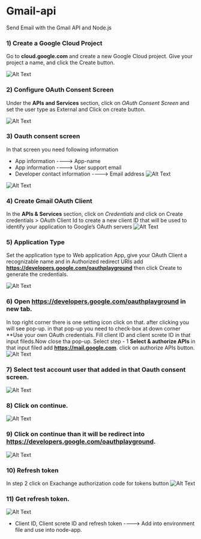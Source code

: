 
# Gmail-api

Send Email with the Gmail API and Node.js


### 1) Create a Google Cloud Project
Go to ****cloud.google.com**** and create a new Google Cloud project. Give your project a name, and click the Create button.

 ![Alt Text](https://awesomescreenshot.s3.amazonaws.com/image/3415276/28643833-a93f208fbdd80653ece3c7ce419f7215.png?X-Amz-Algorithm=AWS4-HMAC-SHA256&X-Amz-Credential=AKIAJSCJQ2NM3XLFPVKA%2F20220613%2Fus-east-1%2Fs3%2Faws4_request&X-Amz-Date=20220613T103945Z&X-Amz-Expires=28800&X-Amz-SignedHeaders=host&X-Amz-Signature=2972bd8fa1e0af1115fc39390402af7931fa077567e5f2b35e01602c03c89f48)
### 2) Configure OAuth Consent Screen
Under the **APIs and Services** section, click on *OAuth Consent Screen* and set the user type as External and Click on create button.

 ![Alt Text](https://awesomescreenshot.s3.amazonaws.com/image/3415276/28643907-fd8c24f75177b7e70b9907c2eaff0248.png?X-Amz-Algorithm=AWS4-HMAC-SHA256&X-Amz-Credential=AKIAJSCJQ2NM3XLFPVKA%2F20220613%2Fus-east-1%2Fs3%2Faws4_request&X-Amz-Date=20220613T103920Z&X-Amz-Expires=28800&X-Amz-SignedHeaders=host&X-Amz-Signature=07492706475511a72f985a3fa353d1caccca3abaa91801277e775ddaffa140d7)




###  3) Oauth consent screen  
In that screen you need following information
- App information ----> App-name
- App information ----> User support email
- Developer contact information ----> Email address
 ![Alt Text](https://awesomescreenshot.s3.amazonaws.com/image/3415276/28644032-b09947d579df5d21a82fb6283775ce64.png?X-Amz-Algorithm=AWS4-HMAC-SHA256&X-Amz-Credential=AKIAJSCJQ2NM3XLFPVKA%2F20220613%2Fus-east-1%2Fs3%2Faws4_request&X-Amz-Date=20220613T104159Z&X-Amz-Expires=28800&X-Amz-SignedHeaders=host&X-Amz-Signature=c66dfff39c4a520376f51c7c11848da1da7c6b2e90dacd638c2c0b97864c8ee3)


 ![Alt Text](https://awesomescreenshot.s3.amazonaws.com/image/3415276/28644111-812a7aa1faadf15474831427530a7f1f.png?X-Amz-Algorithm=AWS4-HMAC-SHA256&X-Amz-Credential=AKIAJSCJQ2NM3XLFPVKA%2F20220613%2Fus-east-1%2Fs3%2Faws4_request&X-Amz-Date=20220613T104321Z&X-Amz-Expires=28800&X-Amz-SignedHeaders=host&X-Amz-Signature=227d0fc92ff1276787f58c97d1e8d698a9186e300a21e8ec477247f6424f2778)



### 4) Create Gmail OAuth Client
In the **APIs & Services** section, click on *Credentials* and click on Create credentials > OAuth Client Id to create a new client ID that will be used to identify your application to Google’s OAuth servers
 ![Alt Text](https://awesomescreenshot.s3.amazonaws.com/image/3415276/28644183-09914b85e849e733b6983374ede7d8f5.png?X-Amz-Algorithm=AWS4-HMAC-SHA256&X-Amz-Credential=AKIAJSCJQ2NM3XLFPVKA%2F20220613%2Fus-east-1%2Fs3%2Faws4_request&X-Amz-Date=20220613T104451Z&X-Amz-Expires=28800&X-Amz-SignedHeaders=host&X-Amz-Signature=6bd2c0c0c69fc1444081d84bcbb9019f630fac49ecf80481cc61a719010798d0)
 
### 5) Application Type
Set the application type to Web application App, give your OAuth Client a recognizable name and in Authorized redirect URIs add **https://developers.google.com/oauthplayground**  then click Create to generate the credentials.

 ![Alt Text](https://awesomescreenshot.s3.amazonaws.com/image/3415276/28644248-5c6b0413e46b46ac03c5d2e304a50930.png?X-Amz-Algorithm=AWS4-HMAC-SHA256&X-Amz-Credential=AKIAJSCJQ2NM3XLFPVKA%2F20220613%2Fus-east-1%2Fs3%2Faws4_request&X-Amz-Date=20220613T104606Z&X-Amz-Expires=28800&X-Amz-SignedHeaders=host&X-Amz-Signature=762013ff5401928e21227ce515d5fb892ef558e3f39969e0e5e75990da07eb45)
 
### 6) Open https://developers.google.com/oauthplayground in new tab.
In top right corner there is one setting icon click on that. after clicking you will see pop-up. in that pop-up you need to check-box at down corner **Use your own OAuth credentials. Fill client ID and client screte ID in that input fileds.Now close tha pop-up. Select step - 1 **Select & authorize APIs** in that input filed add **https://mail.google.com**. click on authorize APIs button.
 ![Alt Text](https://awesomescreenshot.s3.amazonaws.com/image/3415276/28644354-629d6be5f42a56993928cba716f8121d.png?X-Amz-Algorithm=AWS4-HMAC-SHA256&X-Amz-Credential=AKIAJSCJQ2NM3XLFPVKA%2F20220613%2Fus-east-1%2Fs3%2Faws4_request&X-Amz-Date=20220613T104826Z&X-Amz-Expires=28800&X-Amz-SignedHeaders=host&X-Amz-Signature=22c317f5ede7feb6453f1fad0ba757a27e2b07f7167679e9dfb6c7ab05af1df0)


### 7) Select test account user that added in that Oauth consent screen.
 ![Alt Text](https://awesomescreenshot.s3.amazonaws.com/image/3415276/28644433-f45e681f31622ed617a11a500fe5d9a5.png?X-Amz-Algorithm=AWS4-HMAC-SHA256&X-Amz-Credential=AKIAJSCJQ2NM3XLFPVKA%2F20220613%2Fus-east-1%2Fs3%2Faws4_request&X-Amz-Date=20220613T104939Z&X-Amz-Expires=28800&X-Amz-SignedHeaders=host&X-Amz-Signature=c65b4e27ec5734f889aed24f8dc45a46cc0177b58406c1959bad76a833509317)
 
### 8) Click on continue.
 ![Alt Text](https://awesomescreenshot.s3.amazonaws.com/image/3415276/28644466-63183c3ae3b559e63cbbdc85396d4af2.png?X-Amz-Algorithm=AWS4-HMAC-SHA256&X-Amz-Credential=AKIAJSCJQ2NM3XLFPVKA%2F20220613%2Fus-east-1%2Fs3%2Faws4_request&X-Amz-Date=20220613T105028Z&X-Amz-Expires=28800&X-Amz-SignedHeaders=host&X-Amz-Signature=113a928389ec5dec4e12a9dc382cb438d3934e51e14231017a53909ad4f186a3)

### 9) Click on continue than it will be redirect into **https://developers.google.com/oauthplayground**.
 ![Alt Text](https://awesomescreenshot.s3.amazonaws.com/image/3415276/28644502-18cdde862b7d7e2eefaf15a24a9434e7.png?X-Amz-Algorithm=AWS4-HMAC-SHA256&X-Amz-Credential=AKIAJSCJQ2NM3XLFPVKA%2F20220613%2Fus-east-1%2Fs3%2Faws4_request&X-Amz-Date=20220613T105057Z&X-Amz-Expires=28800&X-Amz-SignedHeaders=host&X-Amz-Signature=947861deaf87be26a7bfa126b81e412949cd43a628cc15a7595cd14064f65ee5)


### 10) Refresh token
In step 2 click on Exachange authorization code for tokens button 
 ![Alt Text](https://awesomescreenshot.s3.amazonaws.com/image/3415276/28644563-8b14405e115fb3043959df3354bd0999.png?X-Amz-Algorithm=AWS4-HMAC-SHA256&X-Amz-Credential=AKIAJSCJQ2NM3XLFPVKA%2F20220613%2Fus-east-1%2Fs3%2Faws4_request&X-Amz-Date=20220613T105202Z&X-Amz-Expires=28800&X-Amz-SignedHeaders=host&X-Amz-Signature=d6842669e256e9865fcecc3107add2aa77f90c5756c6227df0944376c40eca67)


### 11) Get refresh token.
![Alt Text](https://awesomescreenshot.s3.amazonaws.com/image/3415276/28644596-ac282f664251bd71a1464a4a4a7a1271.png?X-Amz-Algorithm=AWS4-HMAC-SHA256&X-Amz-Credential=AKIAJSCJQ2NM3XLFPVKA%2F20220613%2Fus-east-1%2Fs3%2Faws4_request&X-Amz-Date=20220613T105247Z&X-Amz-Expires=28800&X-Amz-SignedHeaders=host&X-Amz-Signature=f9a7c6a58faa45bba243ac610cf9702eab042c4f8d48cb9928918de3f02147d5)

- Client ID, Client screte ID and refresh token ----> Add into environment file and use into node-app.






